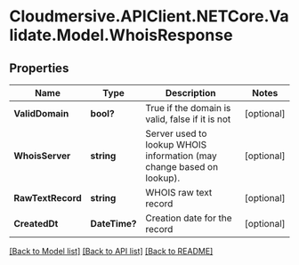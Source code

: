 # Cloudmersive.APIClient.NETCore.Validate.Model.WhoisResponse
## Properties

Name | Type | Description | Notes
------------ | ------------- | ------------- | -------------
**ValidDomain** | **bool?** | True if the domain is valid, false if it is not | [optional] 
**WhoisServer** | **string** | Server used to lookup WHOIS information (may change based on lookup). | [optional] 
**RawTextRecord** | **string** | WHOIS raw text record | [optional] 
**CreatedDt** | **DateTime?** | Creation date for the record | [optional] 

[[Back to Model list]](../README.md#documentation-for-models) [[Back to API list]](../README.md#documentation-for-api-endpoints) [[Back to README]](../README.md)

